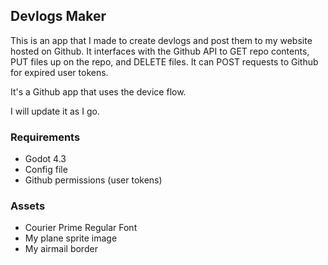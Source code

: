 ## Devlogs Maker
This is an app that I made to create devlogs and post them to my website hosted on Github. 
It interfaces with the Github API to GET repo contents, PUT files up on the repo, and DELETE files. 
It can POST requests to Github for expired user tokens.

It's a Github app that uses the device flow.

I will update it as I go.

### Requirements
- Godot 4.3
- Config file
- Github permissions (user tokens)

### Assets
- Courier Prime Regular Font
- My plane sprite image
- My airmail border
